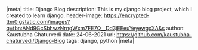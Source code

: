 |meta|
title: Django Blog
description: This is my django blog project, which I created to learn django.
header-image: https://encrypted-tbn0.gstatic.com/images?q=tbn:ANd9GcSbhwzNrngWxm7FE7Q__Dd3jEEeuYeyewgxXA&s
author: Kaustubha Chaturvedi
date: 24-06-2021
url: https://github.com/kaustubha-chaturvedi/Django-Blog
tags: django, python
|meta|
